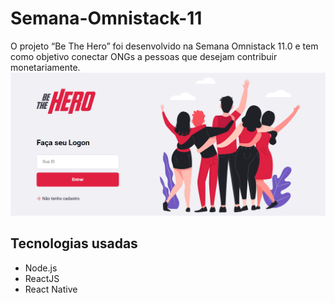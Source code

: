 # Semana-Omnistack-11
O projeto “Be The Hero” foi desenvolvido na Semana Omnistack 11.0 e tem como objetivo conectar ONGs a pessoas que desejam contribuir monetariamente.
![Screenchot da tela inicial](https://github.com/yesminmarie/Semana-Omnistack-11/blob/master/screenshot/Screenshot-tela-inicial.png)
## Tecnologias usadas
- Node.js
- ReactJS
- React Native
